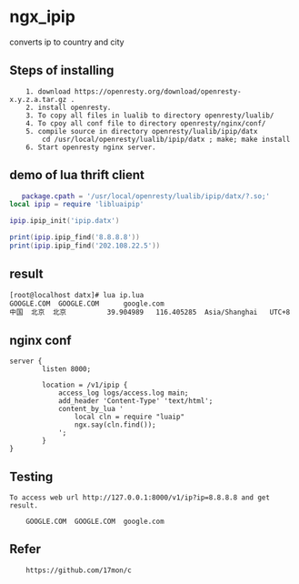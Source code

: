 # ngx_ipip
converts ip to country and city

## Steps of installing
```
    1. download https://openresty.org/download/openresty-x.y.z.a.tar.gz .
    2. install openresty.
    3. To copy all files in lualib to directory openresty/lualib/
    4. To cpoy all conf file to directory openresty/nginx/conf/
    5. compile source in directory openresty/lualib/ipip/datx
        cd /usr/local/openresty/lualib/ipip/datx ; make; make install
    6. Start openresty nginx server.
```
## demo of lua thrift client
```lua
   package.cpath = '/usr/local/openresty/lualib/ipip/datx/?.so;'
local ipip = require 'libluaipip'

ipip.ipip_init('ipip.datx')

print(ipip.ipip_find('8.8.8.8'))
print(ipip.ipip_find('202.108.22.5'))

```
## result
```bash
[root@localhost datx]# lua ip.lua
GOOGLE.COM	GOOGLE.COM		google.com
中国	北京	北京			39.904989	116.405285	Asia/Shanghai	UTC+8	110000	86	CN	AP
```

## nginx conf
```
server {
        listen 8000;

        location = /v1/ipip {
            access_log logs/access.log main;
            add_header 'Content-Type' 'text/html';
            content_by_lua '
                local cln = require "luaip"
                ngx.say(cln.find());
            ';
        }
}
```
## Testing
    To access web url http://127.0.0.1:8000/v1/ip?ip=8.8.8.8 and get result.
```
	GOOGLE.COM	GOOGLE.COM	google.com
```

## Refer
```bash
	https://github.com/17mon/c
```
